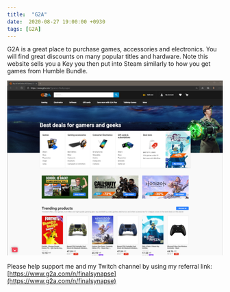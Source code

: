 ```yaml
---
title:  "G2A"
date:  2020-08-27 19:00:00 +0930
tags: [G2A]
---
```


G2A is a great place to purchase games, accessories and electronics. You will find great discounts on many popular titles and hardware. Note this website sells you a Key you then put into Steam similarly to how you get games from Humble Bundle.

![G2A Website](/images/G2A_website.png)

Please help support me and my Twitch channel by using my referral link: [https://www.g2a.com/n/finalsynapse](https://www.g2a.com/n/finalsynapse)
